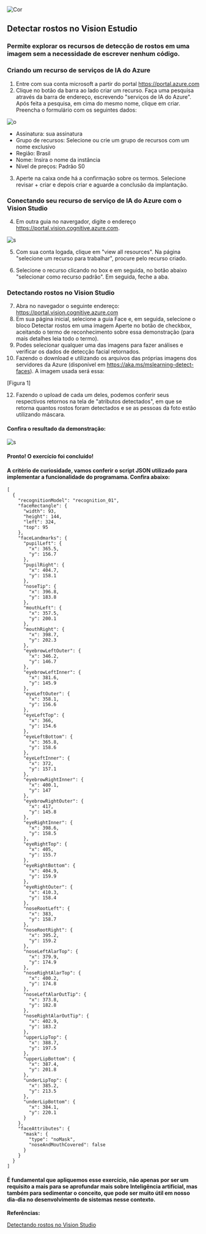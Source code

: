 ![Cor](https://github.com/fanzz293/projeto2_ml-ai900/blob/main/assets/dio.jpeg?raw=true)

## Detectar rostos no Vision Estudio

### Permite explorar os recursos de detecção de rostos em uma imagem sem a necessidade de escrever nenhum código.  

### Criando um recurso de serviços de IA do Azure

1. Entre com sua conta microsoft a partir do portal https://portal.azure.com
2. Clique no botão da barra ao lado criar um recurso. Faça uma pesquisa através da barra de endereço, escrevendo "serviços de IA do Azure". Após feita a pesquisa, em cima do mesmo nome, clique em criar. Preencha o formulário com os seguintes dados: 

![o](https://github.com/fanzz293/projeto2_ml-ai900/blob/main/assets/Figura%202%20-%20Formul%C3%A1rio.jpg?raw=true)
 
* Assinatura: sua assinatura
* Grupo de recursos: Selecione ou crie um grupo de recursos com um nome exclusivo
* Região: Brasil
* Nome: Insira o nome da instância
* Nível de preços: Padrão S0

3. Aperte na caixa onde há a confirmação sobre os termos.
Selecione revisar + criar e depois criar e aguarde a conclusão da implantação.

### Conectando seu recurso de serviço de IA do Azure com o Vision Studio

4. Em outra guia no navergador, digite o endereço https://portal.vision.cognitive.azure.com.

![s](https://github.com/fanzz293/projeto2_ml-ai900/blob/main/assets/figura%204.jpg?raw=true)

5. Com sua conta logada, clique em "view all resources". 
Na página "selecione um recurso para trabalhar", procure pelo recurso criado.

6. Selecione o recurso clicando no box e em seguida, no botão abaixo "selecionar como recurso padrão". 
Em seguida, feche a aba. 

### Detectando rostos no Vision Studio

7. Abra no navegador o seguinte endereço: https://portal.vision.cognitive.azure.com
8. Em sua página inicial, selecione a guia Face e, em seguida, selecione o bloco Detectar rostos em uma imagem
Aperte no botão de checkbox, aceitando o termo de reconhecimento sobre essa demonstração (para mais detalhes leia todo o termo).
9. Podes selecionar qualquer uma das imagens para fazer análises e verificar os dados de detecção facial retornados.
10. Fazendo o download e utilizando os arquivos das próprias imagens dos servidores da Azure (disponível em https://aka.ms/mslearning-detect-faces).
A imagem usada será essa:

[Figura 1]

12. Fazendo o upload de cada um deles, podemos conferir seus respectivos retornos na tela de "atributos detectados", em que se retorna quantos rostos foram detectados e se as pessoas da foto estão utilizando máscara.

#### Confira o resultado da demonstração:

![s](https://github.com/fanzz293/projeto2_ml-ai900/blob/main/outputs/outputdetectFace.jpg?raw=true)

#### Pronto! O exercício foi concluído!

#### A critério de curiosidade, vamos conferir o script JSON utilizado para implementar a funcionalidade do programama. Confira abaixo: 

```
[
  {
    "recognitionModel": "recognition_01",
    "faceRectangle": {
      "width": 93,
      "height": 144,
      "left": 324,
      "top": 95
    },
    "faceLandmarks": {
      "pupilLeft": {
        "x": 365.5,
        "y": 156.7
      },
      "pupilRight": {
        "x": 404.7,
        "y": 158.1
      },
      "noseTip": {
        "x": 396.8,
        "y": 183.8
      },
      "mouthLeft": {
        "x": 357.5,
        "y": 200.1
      },
      "mouthRight": {
        "x": 398.7,
        "y": 202.3
      },
      "eyebrowLeftOuter": {
        "x": 346.2,
        "y": 146.7
      },
      "eyebrowLeftInner": {
        "x": 381.6,
        "y": 145.9
      },
      "eyeLeftOuter": {
        "x": 358.1,
        "y": 156.6
      },
      "eyeLeftTop": {
        "x": 366,
        "y": 154.6
      },
      "eyeLeftBottom": {
        "x": 365.8,
        "y": 158.6
      },
      "eyeLeftInner": {
        "x": 372,
        "y": 157.1
      },
      "eyebrowRightInner": {
        "x": 400.1,
        "y": 147
      },
      "eyebrowRightOuter": {
        "x": 417,
        "y": 145.8
      },
      "eyeRightInner": {
        "x": 398.6,
        "y": 158.5
      },
      "eyeRightTop": {
        "x": 405,
        "y": 155.7
      },
      "eyeRightBottom": {
        "x": 404.9,
        "y": 159.9
      },
      "eyeRightOuter": {
        "x": 410.3,
        "y": 158.4
      },
      "noseRootLeft": {
        "x": 383,
        "y": 158.7
      },
      "noseRootRight": {
        "x": 395.2,
        "y": 159.2
      },
      "noseLeftAlarTop": {
        "x": 379.9,
        "y": 174.9
      },
      "noseRightAlarTop": {
        "x": 400.2,
        "y": 174.8
      },
      "noseLeftAlarOutTip": {
        "x": 373.8,
        "y": 182.8
      },
      "noseRightAlarOutTip": {
        "x": 402.9,
        "y": 183.2
      },
      "upperLipTop": {
        "x": 388.7,
        "y": 197.5
      },
      "upperLipBottom": {
        "x": 387.4,
        "y": 201.8
      },
      "underLipTop": {
        "x": 385.2,
        "y": 213.5
      },
      "underLipBottom": {
        "x": 384.1,
        "y": 220.1
      }
    },
    "faceAttributes": {
      "mask": {
        "type": "noMask",
        "noseAndMouthCovered": false
      }
    }
  }
]

```

#### É fundamental que apliquemos esse exercício, não apenas por ser um requisito a mais para se aprofundar mais sobre Inteligência artificial, mas também para sedimentar o conceito, que pode ser muito útil em nosso dia-dia no desenvolvimento de sistemas nesse contexto. 

**Referências:**

[Detectando rostos no Vision Studio](https://microsoftlearning.github.io/mslearn-ai-fundamentals/Instructions/Labs/04-face.html/) 

